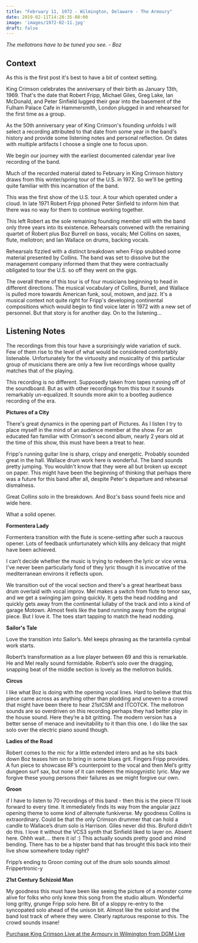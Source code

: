 ```yaml
---
title: "February 11, 1972 - Wilmington, Delaware - The Armoury"
date: 2019-02-11T14:28:35-08:00
image: 'images/1972-02-11.jpg'
draft: false
---
```


*The mellotrons have to be tuned you see. - Boz*

## Context

As this is the first post it's best to have a bit of context setting.

King Crimson celebrates the anniversary of their birth as January 13th, 1969. That's the date that Robert Fripp, Michael Giles, Greg Lake, Ian McDonald, and Peter Sinfield lugged their gear into the basement of the Fulham Palace Cafe in Hammersmith, London plugged in and rehearsed for the first time as a group.

As the 50th anniversary year of King Crimson's founding unfolds I will select a recording attributed to that date from some year in the band's history and provide some listening notes and personal reflection. On dates with multiple artifacts I choose a single one to focus upon.  

We begin our journey with the earliest documented calendar year live recording of the band. 

Much of the recorded material dated to February in King Crimson history draws from this winter/spring tour of the U.S. in 1972. So we'll be getting quite familiar with this incarnation of the band.

This was the first show of the U.S. tour. A tour which operated under a cloud. In late 1971 Robert Fripp phoned Peter Sinfield to inform him that there was no way for them to continue working together.

This left Robert as the sole remaining founding member still with the band only three years into its existence. Rehearsals convened with the remaining quartet of Robert plus Boz Burrell on bass, vocals; Mel Collins on saxes, flute, mellotron; and Ian Wallace on drums, backing vocals.

Rehearsals fizzled with a distinct breakdown when Fripp snubbed some material presented by Collins. The band was set to dissolve but the management company informed them that they were contractually obligated to tour the U.S. so off they went on the gigs.

The overall theme of this tour is of four musicians beginning to head in different directions. The musical vocabulary of Collins, Burrell, and Wallace is pulled more towards American funk, soul, motown, and jazz. It's a musical context not quite right for Fripp's developing continental compositions which would begin to find voice later in 1972 with a new set of personnel. But that story is for another day. On to the listening... 

## Listening Notes

The recordings from this tour have a surprisingly wide variation of suck. Few of them rise to the level of what would be considered comfortably listenable. Unfortunately for the virtuosity and musicality of this particular group of musicians there are only a few live recordings whose quality matches that of the playing. 

This recording is no different. Supposedly taken from tapes running off of the soundboard. But as with other recordings from this tour it sounds remarkably un-equalized. It sounds more akin to a bootleg audience recording of the era.

**Pictures of a City**

There's great dynamics in the opening part of Pictures. As I listen I try to place myself in the mind of an audience member at the show. For an educated fan familiar with Crimson's second album, nearly 2 years old at the time of this show, this must have been a treat to hear.

Fripp's running guitar line is sharp, crispy and energetic. Probably sounded great in the hall. Wallace drum work here is wonderful. The band sounds pretty jumping. You wouldn't know that they were all but broken up except on paper. This might have been the beginning of thinking that perhaps there was a future for this band after all, despite Peter's departure and rehearsal dismalness.

Great Collins solo in the breakdown. And Boz's bass sound feels nice and wide here.

What a solid opener.

**Formentera Lady**
 
Formentera transition with the flute is scene-setting after such a raucous opener. Lots of feedback unfortunately which kills any delicacy that might have been achieved.

I can’t decide whether the music is trying to redeem the lyric or vice versa. I've never been particularly fond of they lyric though it is invocative of the mediterranean environs it reflects upon.

We transition out of the vocal section and there's a great heartbeat bass drum overlaid with vocal improv. Mel makes a switch from flute to tenor sax, and we get a swinging jam going quickly. It gets the head nodding and quickly gets away from the continental lullaby of the track and into a kind of garage Motown. Almost feels like the band running away from the original piece. But I love it. The toes start tapping to match the head nodding.

**Sailor's Tale**

Love the transition into Sailor’s. Mel keeps phrasing as the tarantella cymbal work starts.

Robert’s transformation as a live player between 69 and this is remarkable. He and Mel really sound formidable. Robert’s solo over the dragging, snapping beat of the middle section is lovely as the mellotron builds.

**Circus**

I like what Boz is doing with the opening vocal lines. Hard to believe that this piece came across as anything other than plodding and uneven to a crowd that might have been there to hear 21stCSM and ITCOTCK. The mellotron sounds are so overdriven on this recording perhaps they had better play in the house sound. Here they’re a bit gritting. The modern version has a better sense of menace and inevitability to it than this one. I do like the sax solo over the electric piano sound though.

**Ladies of the Road**

Robert comes to the mic for a little extended intero and as he sits back down Boz teases him on to bring in some blues grit. Fingers Fripp provides. A fun piece to showcase RF’s counterpoint to the vocal and then Mel’s gritty dungeon surf sax, but none of it can redeem the misogynistic lyric. May we forgive these young persons their failures as we might forgive our own.

**Groon**

if I have to listen to 70 recordings of this band - then this is the piece I’ll look forward to every time. It immediately finds its way from the angular jazz opening theme to some kind of alternate funkiverse. My goodness Collins is extraordinary. Could be that the only Crimson drummer that can hold a candle to Wallace’s drum solo is Harrison. Giles never did this. Bruford didn’t do this. I love it without the VCS3 synth that Sinfield liked to layer on. Absent here. Ohhh wait.... there it is! :) This actually sounds pretty good and mind bending. There has to be a hipster band that has brought this back into their live show somewhere today right?

Fripp’s ending to Groon coming out of the drum solo sounds almost Frippertronic-y

**21st Century Schizoid Man**

My goodness this must have been like seeing the picture of a monster come alive for folks who only knew this song from the studio album. Wonderful long gritty, grunge Fripp solo here. Bit of a sloppy re-entry to the syncopated solo ahead of the unison bit. Almost like the soloist and the band lost track of where they were. Clearly rapturous response to this. The crowd sounds insane!

[Purchase King Crimson Live at the Armoury in Wilmington from DGM Live](https://dgmlive.com/tour-dates/150)